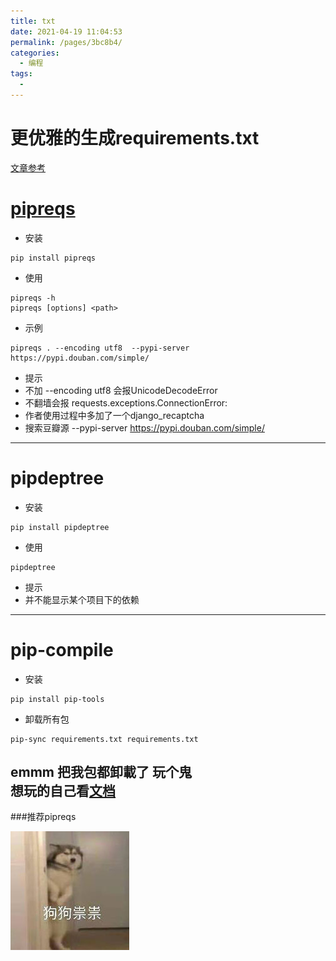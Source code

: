 ```yaml
---
title: txt
date: 2021-04-19 11:04:53
permalink: /pages/3bc8b4/
categories:
  - 编程
tags:
  - 
---
```

# 更优雅的生成requirements.txt  

[文章参考](https://medium.com/python-pandemonium/better-python-dependency-and-package-management-b5d8ea29dff1)    
    
# [pipreqs](https://github.com/bndr/pipreqs)     
* 安装     
```    
pip install pipreqs     
```    
* 使用    
```    
pipreqs -h    
pipreqs [options] <path>    
```    
* 示例     
```    
pipreqs . --encoding utf8  --pypi-server https://pypi.douban.com/simple/    
```    
* 提示    
* 不加 --encoding utf8 会报UnicodeDecodeError     
* 不翻墙会报 requests.exceptions.ConnectionError:    
* 作者使用过程中多加了一个django_recaptcha    
* 搜索豆瓣源 --pypi-server https://pypi.douban.com/simple/    
---    
# pipdeptree     
* 安装    
```    
pip install pipdeptree    
```    
* 使用    
```    
pipdeptree     
```    
* 提示    
* 并不能显示某个项目下的依赖    
---    
# pip-compile    
* 安装    
```    
pip install pip-tools    
```    
* 卸载所有包    
```    
pip-sync requirements.txt requirements.txt    
```    
emmm 把我包都卸載了 玩个鬼    
想玩的自己看[文档](https://pypi.org/project/pip-tools/)    
---    
###推荐pipreqs     
    
![image.png](../images/7485616-cb65a7cd6a798050.png)    
